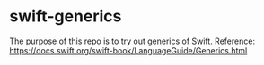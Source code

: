 # swift-generics

The purpose of this repo is to try out generics of Swift.
Reference: https://docs.swift.org/swift-book/LanguageGuide/Generics.html
